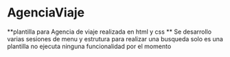 # AgenciaViaje
**plantilla para Agencia de viaje realizada en html y css **
Se desarrollo varias sesiones de menu y estrutura para realizar una busqueda
solo es una plantilla no ejecuta ninguna funcionalidad por el momento
